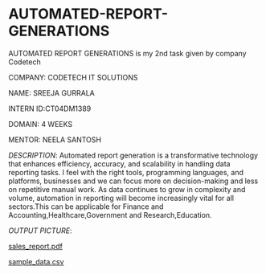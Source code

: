 # AUTOMATED-REPORT-GENERATIONS
AUTOMATED  REPORT  GENERATIONS is my 2nd task given by company Codetech

COMPANY: CODETECH IT SOLUTIONS

NAME: SREEJA GURRALA

INTERN ID:CT04DM1389

DOMAIN: 4 WEEKS

MENTOR: NEELA SANTOSH

*DESCRIPTION*: Automated report generation is a transformative technology that enhances efficiency, accuracy, and scalability in handling data reporting tasks. I feel with the right tools, programming languages, and platforms, businesses and we can focus more on decision-making and less on repetitive manual work. As data continues to grow in complexity and volume, automation in reporting will become increasingly vital for all sectors.This can be applicable for Finance and Accounting,Healthcare,Government and Research,Education.

*OUTPUT PICTURE*:

[sales_report.pdf](https://github.com/user-attachments/files/20638288/sales_report.pdf)

[sample_data.csv](https://github.com/user-attachments/files/20638287/sample_data.csv)
